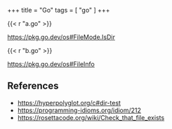 +++
title = "Go"
tags = [ "go" ]
+++

{{< r "a.go" >}}

<https://pkg.go.dev/os#FileMode.IsDir>

{{< r "b.go" >}}

<https://pkg.go.dev/os#FileInfo>

## References

- <https://hyperpolyglot.org/c#dir-test>
- <https://programming-idioms.org/idiom/212>
- <https://rosettacode.org/wiki/Check_that_file_exists>
